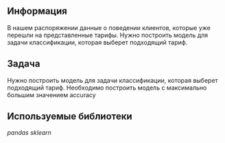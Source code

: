 ## Информация

В нашем распоряжении данные о поведении клиентов, которые уже перешли на представленные тарифы. Нужно построить модель для задачи классификации, которая выберет подходящий тариф.

## Задача

Нужно построить модель для задачи классификации, которая выберет подходящий тариф. Необходимо построить модель с максимально большим значением accuracy

## Используемые библиотеки
*pandas*
*sklearn*
